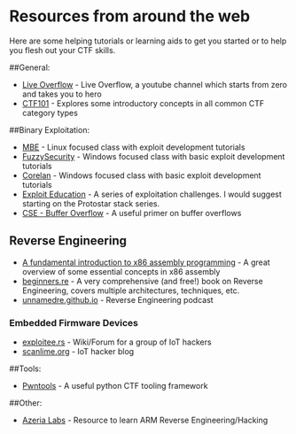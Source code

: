 # Resources from around the web

Here are some helping tutorials or learning aids to get you started or to help you flesh out your CTF skills.

##General:
* [Live Overflow](https://www.youtube.com/channel/UClcE-kVhqyiHCcjYwcpfj9w) - Live Overflow, a youtube channel which starts from zero and takes you to hero
* [CTF101](https://ctf101.org/) - Explores some introductory concepts in all common CTF category types

##Binary Exploitation:
* [MBE](https://github.com/RPISEC/MBE) - Linux focused class with exploit development tutorials
* [FuzzySecurity](https://www.fuzzysecurity.com/tutorials.html) - Windows focused class with basic exploit development tutorials
* [Corelan](https://www.corelan.be) - Windows focused class with basic exploit development tutorials 
* [Exploit Education](https://exploit.education/) - A series of exploitation challenges. I would suggest starting on the Protostar stack series. 
* [CSE - Buffer Overflow](http://www.cse.scu.edu/~tschwarz/coen152_05/Lectures/BufferOverflow.html) - A useful primer on buffer overflows

## Reverse Engineering
* [A fundamental introduction to x86 assembly programming](https://www.nayuki.io/page/a-fundamental-introduction-to-x86-assembly-programming) - A great overview of some essential concepts in x86 assembly
* [beginners.re](https://beginners.re/) - A very comprehensive (and free!) book on Reverse Engineering, covers multiple architectures, techniques, etc.
* [unnamedre.github.io](https://unnamedre.github.io/) - Reverse Engineering podcast

### Embedded Firmware Devices
* [exploitee.rs](https://www.exploitee.rs/) - Wiki/Forum for a group of IoT hackers
* [scanlime.org](https://scanlime.org/) - IoT hacker blog

##Tools:
* [Pwntools](https://github.com/Gallopsled/pwntools) - A useful python CTF tooling framework

##Other:
* [Azeria Labs](https://azeria-labs.com) - Resource to learn ARM Reverse Engineering/Hacking 